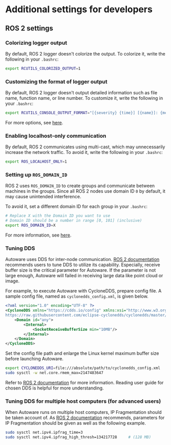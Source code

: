 # Additional settings for developers

## ROS 2 settings

### Colorizing logger output

By default, ROS 2 logger doesn't colorize the output.
To colorize it, write the following in your `.bashrc`:

```bash
export RCUTILS_COLORIZED_OUTPUT=1
```

### Customizing the format of logger output

By default, ROS 2 logger doesn't output detailed information such as file name, function name, or line number.
To customize it, write the following in your `.bashrc`:

```bash
export RCUTILS_CONSOLE_OUTPUT_FORMAT="[{severity} {time}] [{name}]: {message} ({function_name}() at {file_name}:{line_number})"
```

For more options, see [here](https://docs.ros.org/en/rolling/Tutorials/Logging-and-logger-configuration.html#console-output-formatting).

### Enabling localhost-only communication

By default, ROS 2 communicates using multi-cast, which may unnecessarily increase the network traffic.
To avoid it, write the following in your `.bashrc`:

```bash
export ROS_LOCALHOST_ONLY=1
```

### Setting up `ROS_DOMAIN_ID`

ROS 2 uses `ROS_DOMAIN_ID` to create groups and communicate between machines in the groups.
Since all ROS 2 nodes use domain ID `0` by default, it may cause unintended interference.

To avoid it, set a different domain ID for each group in your `.bashrc`:

```bash
# Replace X with the Domain ID you want to use
# Domain ID should be a number in range [0, 101] (inclusive)
export ROS_DOMAIN_ID=X
```

For more information, see [here](https://docs.ros.org/en/foxy/Concepts/About-Domain-ID.html#the-ros-domain-id).

### Tuning DDS

Autoware uses DDS for inter-node communication. [ROS 2 documentation](https://docs.ros.org/en/humble/How-To-Guides/DDS-tuning.html) recommends users to tune DDS to utilize its capability. Especially, receive buffer size is the critical parameter for Autoware. If the parameter is not large enough, Autoware will failed in receiving large data like point cloud or image.

For example, to execute Autoware with CycloneDDS, prepare config file. A sample config file, named as `cyclonedds_config.xml`, is given below.

```xml
<?xml version="1.0" encoding="UTF-8" ?>
<CycloneDDS xmlns="https://cdds.io/config" xmlns:xsi="http://www.w3.org/2001/XMLSchema-instance" xsi:schemaLocation="https://cdds.io/config
https://raw.githubusercontent.com/eclipse-cyclonedds/cyclonedds/master/etc/cyclonedds.xsd">
    <Domain id="any">
        <Internal>
            <SocketReceiveBufferSize min="10MB"/>
        </Internal>
    </Domain>
</CycloneDDS>
```

Set the config file path and enlarge the Linux kernel maximum buffer size before launching Autoware.

```bash
export CYCLONEDDS_URI=file:///absolute/path/to/cyclonedds_config.xml
sudo sysctl -w net.core.rmem_max=2147483647
```

Refer to [ROS 2 documentation](https://docs.ros.org/en/humble/How-To-Guides/DDS-tuning.html) for more information. Reading user guide for chosen DDS is helpful for more understanding.

### Tuning DDS for multiple host computers (for advanced users)

When Autoware runs on multiple host computers, IP Fragmentation should be taken account of. As [ROS 2 documentation](https://docs.ros.org/en/humble/How-To-Guides/DDS-tuning.html#cross-vendor-tuning) recommends, parameters for IP Fragmentation should be given as well as the following example.

```bash
sudo sysctl net.ipv4.ipfrag_time=3
sudo sysctl net.ipv4.ipfrag_high_thresh=134217728     # (128 MB)
```
